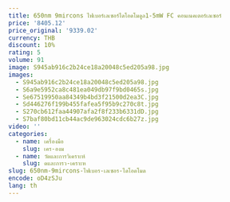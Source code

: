 ```yaml
---
title: 650nm 9mircons ไฟเบอร์เลเซอร์ไดโอดโมดูล1-5mW FC คอนเนคเตอร์เลเซอร์
price: '8405.12'
price_original: '9339.02'
currency: THB
discount: 10%
rating: 5
volume: 91
image: S945ab916c2b24ce18a20048c5ed205a98.jpg
images:
  - S945ab916c2b24ce18a20048c5ed205a98.jpg
  - S6a9e5952ca8c481ea049db97f9bd0465s.jpg
  - Se67519950aa84349b4bd3f21500d2ea3C.jpg
  - Sd446276f199b455fafea5f95b9c270c8t.jpg
  - S270cb612faa44907afa2f8f233b6331dD.jpg
  - S7baf80bd11cb44ac9de963024cdc6b27z.jpg
video: ''
categories:
  - name: เครื่องมือ
    slug: เคร-องม
  - name: วัดและการวิเคราะห์
    slug: ดและการว-เคราะห
slug: 650nm-9mircons-ไฟเบอร-เลเซอร-ไดโอดโมด
encode: oD4zSJu
lang: th
---
```

  